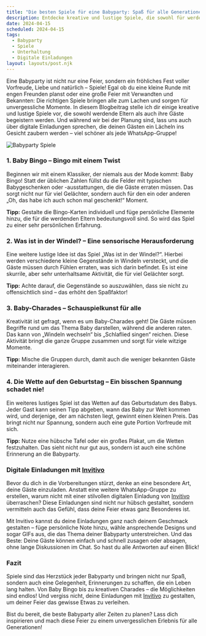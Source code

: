 ```yaml
---
title: "Die besten Spiele für eine Babyparty: Spaß für alle Generationen"
description: Entdecke kreative und lustige Spiele, die sowohl für werdende Eltern als auch für ihre Gäste geeignet sind, und erfahre, wie digitale Einladungen von Invitivo deine Feier noch besonderer machen können.
date: 2024-04-15
scheduled: 2024-04-15
tags:
  - Babyparty
  - Spiele
  - Unterhaltung
  - Digitale Einladungen
layout: layouts/post.njk
---
```


Eine Babyparty ist nicht nur eine Feier, sondern ein fröhliches Fest voller Vorfreude, Liebe und natürlich – Spiele! Egal ob du eine kleine Runde mit engen Freunden planst oder eine große Feier mit Verwandten und Bekannten: Die richtigen Spiele bringen alle zum Lachen und sorgen für unvergessliche Momente. In diesem Blogbeitrag stelle ich dir einige kreative und lustige Spiele vor, die sowohl werdende Eltern als auch ihre Gäste begeistern werden. Und während wir bei der Planung sind, lass uns auch über digitale Einladungen sprechen, die deinen Gästen ein Lächeln ins Gesicht zaubern werden – viel schöner als jede WhatsApp-Gruppe!

![Babyparty Spiele](/img/babyparty-spiele.webp)

### 1. **Baby Bingo – Bingo mit einem Twist**

Beginnen wir mit einem Klassiker, der niemals aus der Mode kommt: Baby Bingo! Statt der üblichen Zahlen füllst du die Felder mit typischen Babygeschenken oder -ausstattungen, die die Gäste erraten müssen. Das sorgt nicht nur für viel Gelächter, sondern auch für den ein oder anderen „Oh, das habe ich auch schon mal geschenkt!“ Moment. 

**Tipp:** Gestalte die Bingo-Karten individuell und füge persönliche Elemente hinzu, die für die werdenden Eltern bedeutungsvoll sind. So wird das Spiel zu einer sehr persönlichen Erfahrung.

### 2. **Was ist in der Windel? – Eine sensorische Herausforderung**

Eine weitere lustige Idee ist das Spiel „Was ist in der Windel?“. Hierbei werden verschiedene kleine Gegenstände in Windeln versteckt, und die Gäste müssen durch Fühlen erraten, was sich darin befindet. Es ist eine skurrile, aber sehr unterhaltsame Aktivität, die für viel Gelächter sorgt. 

**Tipp:** Achte darauf, die Gegenstände so auszuwählen, dass sie nicht zu offensichtlich sind – das erhöht den Spaßfaktor!

### 3. **Baby-Charades – Schauspielkunst für alle**

Kreativität ist gefragt, wenn es um Baby-Charades geht! Die Gäste müssen Begriffe rund um das Thema Baby darstellen, während die anderen raten. Das kann von „Windeln wechseln“ bis „Schlaflied singen“ reichen. Diese Aktivität bringt die ganze Gruppe zusammen und sorgt für viele witzige Momente.

**Tipp:** Mische die Gruppen durch, damit auch die weniger bekannten Gäste miteinander interagieren.

### 4. **Die Wette auf den Geburtstag – Ein bisschen Spannung schadet nie!**

Ein weiteres lustiges Spiel ist das Wetten auf das Geburtsdatum des Babys. Jeder Gast kann seinen Tipp abgeben, wann das Baby zur Welt kommen wird, und derjenige, der am nächsten liegt, gewinnt einen kleinen Preis. Das bringt nicht nur Spannung, sondern auch eine gute Portion Vorfreude mit sich.

**Tipp:** Nutze eine hübsche Tafel oder ein großes Plakat, um die Wetten festzuhalten. Das sieht nicht nur gut aus, sondern ist auch eine schöne Erinnerung an die Babyparty.

### **Digitale Einladungen mit [Invitivo](https://invitivo.com/create)**

Bevor du dich in die Vorbereitungen stürzt, denke an eine besondere Art, deine Gäste einzuladen. Anstatt eine weitere WhatsApp-Gruppe zu erstellen, warum nicht mit einer stilvollen digitalen Einladung von [Invitivo](https://invitivo.com/) überraschen? Diese Einladungen sind nicht nur hübsch gestaltet, sondern vermitteln auch das Gefühl, dass deine Feier etwas ganz Besonderes ist. 

Mit Invitivo kannst du deine Einladungen ganz nach deinem Geschmack gestalten – füge persönliche Note hinzu, wähle ansprechende Designs und sogar GIFs aus, die das Thema deiner Babyparty unterstreichen. Und das Beste: Deine Gäste können einfach und schnell zusagen oder absagen, ohne lange Diskussionen im Chat. So hast du alle Antworten auf einen Blick!

### **Fazit**

Spiele sind das Herzstück jeder Babyparty und bringen nicht nur Spaß, sondern auch eine Gelegenheit, Erinnerungen zu schaffen, die ein Leben lang halten. Von Baby Bingo bis zu kreativen Charades – die Möglichkeiten sind endlos! Und vergiss nicht, deine Einladungen mit [Invitivo](https://invitivo.com/) zu gestalten, um deiner Feier das gewisse Etwas zu verleihen. 

Bist du bereit, die beste Babyparty aller Zeiten zu planen? Lass dich inspirieren und mach diese Feier zu einem unvergesslichen Erlebnis für alle Generationen!
